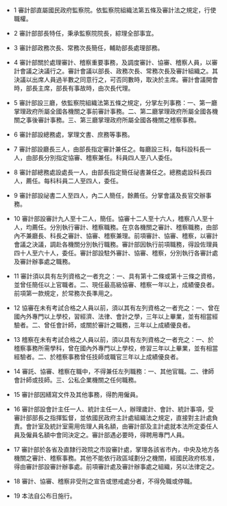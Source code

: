 * 1 審計部直屬國民政府監察院。依監察院組織法第五條及審計法之規定，行使職權。

* 2 審計部部長特任，秉承監察院院長，綜理全部事宜。

* 3 審計部政務次長、常務次長簡任，輔助部長處理部務。

* 4 審計部關於處理審計、稽察重要事務，及調度審計、協審、稽察人員，以審計會議之決議行之。審計會議以部長、政務次長、常務次長及審計組織之。其決議以出席人員過半數之同意行之，可否同數時，取決於主席。審計會議開會時，部長主席，部長有事故時，由次長代理。

* 5 審計部設三廳，依監察院組織法第五條之規定，分掌左列事務：一、第一廳掌理政府所屬全國各機關之事前審計事務。二、第二廳掌理政府所屬全國各機關之事後審計事務。三、第三廳掌理政府所屬全國各機關之稽察事務。

* 6 審計部設總務處，掌理文書、庶務等事務。

* 7 審計部設廳長三人，由部長指定審計兼任之。每廳設三科，每科設科長一人，由部長分別指定協審、稽察兼任。科員四人至八人委任。

* 8 審計部總務處設處長一人，由部長指定簡任祕書兼任之。總務處設科長四人，薦任。每科科員二人至四人，委任。

* 9 審計部設祕書二人至四人，內二人簡任，餘薦任。分掌會議及長官交辦事務。

* 10 審計部設審計九人至十二人，簡任。協審十二人至十六人，稽察八人至十人，均薦任。分別執行審計、稽察職務。在京各機關之審計、稽察職務，由部內不兼廳長、科長之審計、協審、稽察兼理。前項審計、協審、稽察，以審計會議之決議，調赴各機關分別執行職務。審計部因執行前項職務，得設佐理員四十人至六十人，委任。審計部設駐外審計、協審、稽察，分別執行各審計處及審計辦事處之職務。

* 11 審計須以具有左列資格之一者充之：一、具有第十二條或第十三條之資格，並曾任簡任以上官職者。二、現任最高級協審、稽察一年以上，成績優良者。前項第一款規定，於常務次長準用之。

* 12 協審在未有考試合格之人員以前，須以其有左列資格之一者充之：一、曾在國內外專門以上學校，習經濟、法律、會計之學，三年以上畢業，並有相當經驗者。二、曾任會計師，或關於審計之職務，三年以上成績優良者。

* 13 稽察在未有考試合格之人員以前，須以具有左列資格之一者充之：一、於稽察事務所需學科，曾在國內外專門以上學校，修習三年以上畢業，並有相當經驗者。二、於稽察事務曾任技師或職官三年以上成績優良者。

* 14 審託、協審、稽察在職中，不得兼任左列職務：一、其他官職。二、律師會計師或技師。三、公私企業機關之任何職務。

* 15 審計部因繕寫文件及其他事務，得酌用僱員。

* 16 審計部設會計主任一人、統計主任一人，辦理歲計、會計、統計事項，受審計部部長之指揮監督，並依國民政府主計處組織法之規定，直接對主計處負責。會計室及統計室需用佐理人員名額，由審計部及主計處就本法所定委任人員及僱員名額中會同決定之。審計部遇必要時，得聘用專門人員。

* 17 審計部於各省及直隸行政院之市設審計處，掌理各該省市內，中央及地方各機關之審計、稽察事務。其他不能依行政區域劃分之機關，經國民政府核准，得由審計部設審計辦事處。前項審計處及審計辦事處之組織，另以法律定之。

* 18 審計、協審、稽察非受刑之宣告或懲戒處分者，不得免職或停職。

* 19 本法自公布日施行。


